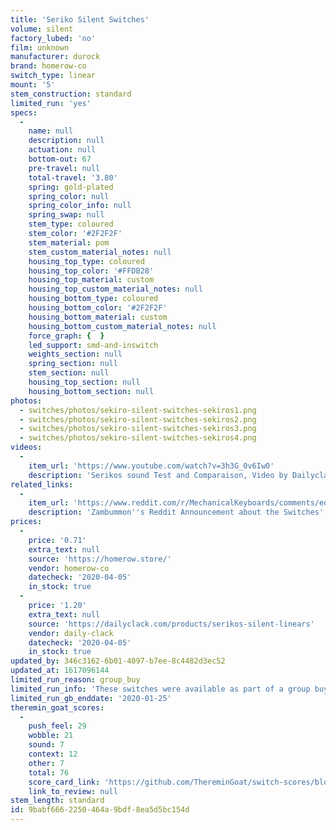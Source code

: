 ```yaml
---
title: 'Seriko Silent Switches'
volume: silent
factory_lubed: 'no'
film: unknown
manufacturer: durock
brand: homerow-co
switch_type: linear
mount: '5'
stem_construction: standard
limited_run: 'yes'
specs:
  -
    name: null
    description: null
    actuation: null
    bottom-out: 67
    pre-travel: null
    total-travel: '3.80'
    spring: gold-plated
    spring_color: null
    spring_color_info: null
    spring_swap: null
    stem_type: coloured
    stem_color: '#2F2F2F'
    stem_material: pom
    stem_custom_material_notes: null
    housing_top_type: coloured
    housing_top_color: '#FFDB28'
    housing_top_material: custom
    housing_top_custom_material_notes: null
    housing_bottom_type: coloured
    housing_bottom_color: '#2F2F2F'
    housing_bottom_material: custom
    housing_bottom_custom_material_notes: null
    force_graph: {  }
    led_support: smd-and-inswitch
    weights_section: null
    spring_section: null
    stem_section: null
    housing_top_section: null
    housing_bottom_section: null
photos:
  - switches/photos/sekiro-silent-switches-sekiros1.png
  - switches/photos/sekiro-silent-switches-sekiros2.png
  - switches/photos/sekiro-silent-switches-sekiros3.png
  - switches/photos/sekiro-silent-switches-sekiros4.png
videos:
  -
    item_url: 'https://www.youtube.com/watch?v=3h3G_0v6Iw0'
    description: 'Serikos sound Test and Comparaison, Video by Dailyclack and Zambumon'
related_links:
  -
    item_url: 'https://www.reddit.com/r/MechanicalKeyboards/comments/edekp8/gb_seriko_silent_linear_switch/'
    description: 'Zambummon''s Reddit Announcement about the Switches'
prices:
  -
    price: '0.71'
    extra_text: null
    source: 'https://homerow.store/'
    vendor: homerow-co
    datecheck: '2020-04-05'
    in_stock: true
  -
    price: '1.20'
    extra_text: null
    source: 'https://dailyclack.com/products/serikos-silent-linears'
    vendor: daily-clack
    datecheck: '2020-04-05'
    in_stock: true
updated_by: 346c3162-6b01-4097-b7ee-8c4482d3ec52
updated_at: 1617096144
limited_run_reason: group_buy
limited_run_info: 'These switches were available as part of a group buy on Dailyclack and Homerow Co. Store until the 25th of January. Designed by Zambumon, and are a great compliment for any Serika keycap set.'
limited_run_gb_enddate: '2020-01-25'
theremin_goat_scores:
  -
    push_feel: 29
    wobble: 21
    sound: 7
    context: 12
    other: 7
    total: 76
    score_card_link: 'https://github.com/ThereminGoat/switch-scores/blob/master/Seriko.pdf'
    link_to_review: null
stem_length: standard
id: 9babf666-2250-464a-9bdf-8ea5d5bc154d
---
```


